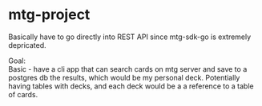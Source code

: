# mtg-project
Basically have to go directly into REST API since mtg-sdk-go is extremely depricated.

Goal: \
    Basic - have a cli app that can search cards on mtg server and save to a postgres db the results, which would be my personal deck. Potentially having tables with decks, and each deck would be a a reference to a table of cards.
